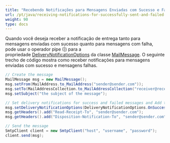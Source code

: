```yaml
---
title: "Recebendo Notificações para Mensagens Enviadas com Sucesso e Falhas"
url: /pt/java/receiving-notifications-for-successfully-sent-and-failed-messages/
weight: 90
type: docs
---
```



Quando você deseja receber a notificação de entrega tanto para mensagens enviadas com sucesso quanto para mensagens com falha, pode usar o operador pipe (|) para a propriedade [DeliveryNotificationOptions](https://apireference.aspose.com/email/java/com.aspose.email/MailMessage#getDeliveryNotificationOptions\(\)) da classe [MailMessage](https://apireference.aspose.com/email/java/com.aspose.email/MailMessage). O seguinte trecho de código mostra como receber notificações para mensagens enviadas com sucesso e mensagens falhas.



~~~Java
// Create the message
MailMessage msg = new MailMessage();
msg.setFrom(MailAddress.to_MailAddress("sender@sender.com"));
msg.setTo(MailAddressCollection.to_MailAddressCollection("receiver@receiver.com"));
msg.setSubject("the subject of the message");

// Set delivery notifications for success and failed messages and Add the MIME headers
msg.setDeliveryNotificationOptions(DeliveryNotificationOptions.OnSuccess | DeliveryNotificationOptions.OnFailure);
msg.getHeaders().add("Read-Receipt-To", "sender@sender.com");
msg.getHeaders().add("Disposition-Notification-To", "sender@sender.com");

// Send the message
SmtpClient client = new SmtpClient("host", "username", "password");
client.send(msg);
~~~